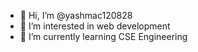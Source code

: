- 👋 Hi, I’m @yashmac120828
- 👀 I’m interested in web development 
- 🌱 I’m currently learning CSE Engineering
<!---
yashmac120828/yashmac120828 is a ✨ special ✨ repository because its `README.md` (this file) appears on your GitHub profile.
You can click the Preview link to take a look at your changes.
--->
